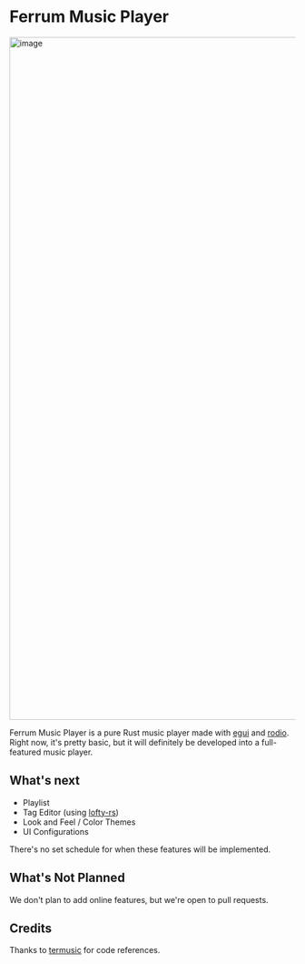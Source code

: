 # Ferrum Music Player

<img width="1920" height="1200" alt="image" src="https://github.com/user-attachments/assets/7e1ecc00-7db8-40ae-a78f-d05c47786fb3" />

Ferrum Music Player is a pure Rust music player made with [egui](https://github.com/emilk/egui) and [rodio](https://github.com/RustAudio/rodio).
Right now, it's pretty basic, but it will definitely be developed into a full-featured music player.

## What's next

- Playlist
- Tag Editor (using [lofty-rs](https://github.com/Serial-ATA/lofty-rs))
- Look and Feel / Color Themes
- UI Configurations

There's no set schedule for when these features will be implemented.

## What's Not Planned

We don't plan to add online features, but we're open to pull requests.

## Credits

Thanks to [termusic](https://github.com/tramhao/termusic) for code references.
